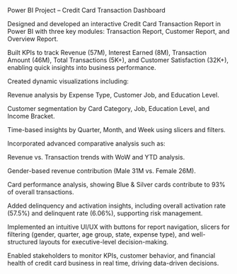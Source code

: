 Power BI Project – Credit Card Transaction Dashboard

Designed and developed an interactive Credit Card Transaction Report in Power BI with three key modules: Transaction Report, Customer Report, and Overview Report.

Built KPIs to track Revenue (57M), Interest Earned (8M), Transaction Amount (46M), Total Transactions (5K+), and Customer Satisfaction (32K+), enabling quick insights into business performance.

Created dynamic visualizations including:

Revenue analysis by Expense Type, Customer Job, and Education Level.

Customer segmentation by Card Category, Job, Education Level, and Income Bracket.

Time-based insights by Quarter, Month, and Week using slicers and filters.

Incorporated advanced comparative analysis such as:

Revenue vs. Transaction trends with WoW and YTD analysis.

Gender-based revenue contribution (Male 31M vs. Female 26M).

Card performance analysis, showing Blue & Silver cards contribute to 93% of overall transactions.

Added delinquency and activation insights, including overall activation rate (57.5%) and delinquent rate (6.06%), supporting risk management.

Implemented an intuitive UI/UX with buttons for report navigation, slicers for filtering (gender, quarter, age group, state, expense type), and well-structured layouts for executive-level decision-making.

Enabled stakeholders to monitor KPIs, customer behavior, and financial health of credit card business in real time, driving data-driven decisions.

